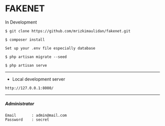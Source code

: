 # FAKENET

In Development

```
$ git clone https://github.com/mrizkimaulidan/fakenet.git
```

```
$ composer install
```

```
Set up your .env file especially database
```

```
$ php artisan migrate --seed
```

```
$ php artisan serve
```

---

-   Local development server

```
http://127.0.0.1:8000/
```

---

##### Administrator

```
Email       : admin@mail.com
Password    : secret
```
